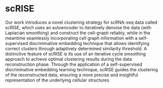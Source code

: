 # scRISE
Our work introduces a novel clustering strategy for scRNA-seq data called scRISE, which uses an autoencoder to iteratively denoise the data (with Laplacian smoothing) and construct the cell-graph reliably, while in the meantime seamlessly incorporating cell graph information with a self-supervised discriminative embedding technique that allows identifying correct clusters through adaptively determined similarity threshold.
A distinctive feature of scRISE is its use of an iterative cycle smoothing approach to achieve optimal clustering results during the data reconstruction phase. Through the application of a self-supervised discriminative embedding learning technique, scRISE guides the clustering of the reconstructed data, ensuring a more precise and insightful representation of the underlying cellular structures. 

